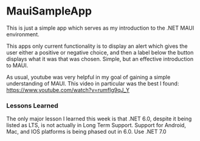 # MauiSampleApp

This is just a simple app which serves as my introduction to the .NET MAUI environment. 

This apps only current functionality is to display an alert which gives the user either a positive or negative choice, and then a label below the button displays what it was that was chosen. Simple, but an effective introduction to MAUI.

As usual, youtube was very helpful in my goal of gaining a simple understanding of MAUI. This video in particular was the best I found: https://www.youtube.com/watch?v=rumfIg9qJ_Y

### Lessons Learned
The only major lesson I learned this week is that .NET 6.0, despite it being listed as LTS, is not actually in Long Term Support. Support for Android, Mac, and IOS platforms is being phased out in 6.0. Use .NET 7.0
